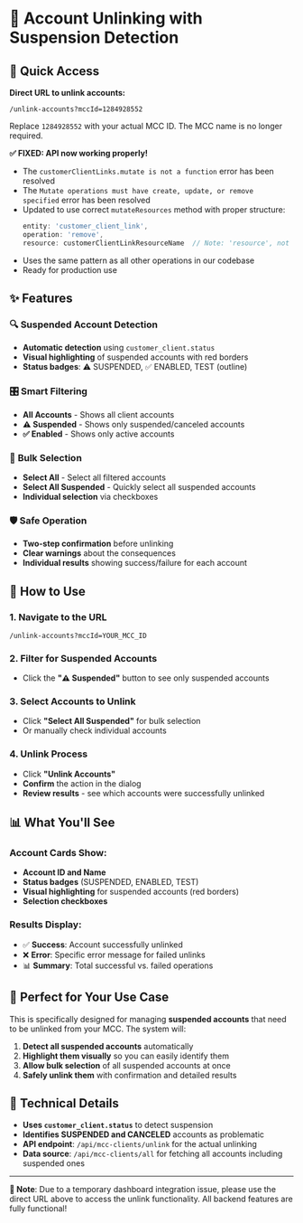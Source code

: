 # 🔗 Account Unlinking with Suspension Detection

## 🎯 Quick Access

**Direct URL to unlink accounts:**
```
/unlink-accounts?mccId=1284928552
```

Replace `1284928552` with your actual MCC ID. The MCC name is no longer required.

**✅ FIXED: API now working properly!**
- The `customerClientLinks.mutate is not a function` error has been resolved
- The `Mutate operations must have create, update, or remove specified` error has been resolved
- Updated to use correct `mutateResources` method with proper structure:
  ```javascript
  entity: 'customer_client_link',
  operation: 'remove', 
  resource: customerClientLinkResourceName  // Note: 'resource', not 'resource_name'
  ```
- Uses the same pattern as all other operations in our codebase
- Ready for production use

## ✨ Features

### 🔍 **Suspended Account Detection**
- **Automatic detection** using `customer_client.status`
- **Visual highlighting** of suspended accounts with red borders
- **Status badges**: ⚠️ SUSPENDED, ✅ ENABLED, TEST (outline)

### 🎛️ **Smart Filtering**
- **All Accounts** - Shows all client accounts
- **⚠️ Suspended** - Shows only suspended/canceled accounts  
- **✅ Enabled** - Shows only active accounts

### 🎯 **Bulk Selection**
- **Select All** - Select all filtered accounts
- **Select All Suspended** - Quickly select all suspended accounts
- **Individual selection** via checkboxes

### 🛡️ **Safe Operation**
- **Two-step confirmation** before unlinking
- **Clear warnings** about the consequences
- **Individual results** showing success/failure for each account

## 🚀 How to Use

### 1. **Navigate to the URL**
```
/unlink-accounts?mccId=YOUR_MCC_ID
```

### 2. **Filter for Suspended Accounts**
- Click the **"⚠️ Suspended"** button to see only suspended accounts

### 3. **Select Accounts to Unlink**
- Click **"Select All Suspended"** for bulk selection
- Or manually check individual accounts

### 4. **Unlink Process**
- Click **"Unlink Accounts"**
- **Confirm** the action in the dialog
- **Review results** - see which accounts were successfully unlinked

## 📊 What You'll See

### Account Cards Show:
- **Account ID and Name**
- **Status badges** (SUSPENDED, ENABLED, TEST)
- **Visual highlighting** for suspended accounts (red borders)
- **Selection checkboxes**

### Results Display:
- ✅ **Success**: Account successfully unlinked
- ❌ **Error**: Specific error message for failed unlinks
- 📊 **Summary**: Total successful vs. failed operations

## 🎯 Perfect for Your Use Case

This is specifically designed for managing **suspended accounts** that need to be unlinked from your MCC. The system will:

1. **Detect all suspended accounts** automatically
2. **Highlight them visually** so you can easily identify them
3. **Allow bulk selection** of all suspended accounts at once
4. **Safely unlink them** with confirmation and detailed results

## 🔧 Technical Details

- **Uses `customer_client.status`** to detect suspension
- **Identifies SUSPENDED and CANCELED** accounts as problematic
- **API endpoint**: `/api/mcc-clients/unlink` for the actual unlinking
- **Data source**: `/api/mcc-clients/all` for fetching all accounts including suspended ones

---

**🚨 Note**: Due to a temporary dashboard integration issue, please use the direct URL above to access the unlink functionality. All backend features are fully functional!